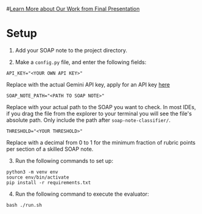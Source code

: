 #[Learn More about Our Work from Final Presentation](https://docs.google.com/presentation/d/1TJAnCQWxE7GSUdwKkUn1PVySPaXo7VWXIxCKxjiQwGc/edit) 

# Setup
1. Add your SOAP note to the project directory.

2. Make a ```config.py``` file, and enter the following fields:

```API_KEY="<YOUR OWN API KEY>"```

Replace <YOUR API KEY> with the actual Gemini API key, apply for an API key [here](https://aistudio.google.com/app/apikey?_gl=1*m17snc*_ga*MjEwNTM2MjEzNS4xNzMyMTIzNjc4*_ga_P1DBVKWT6V*MTczMzUwMDcyNy4yLjAuMTczMzUwMDcyNy42MC4wLjI4MzcwMzQw)

```SOAP_NOTE_PATH="<PATH TO SOAP NOTE>"```

Replace <PATH TO SOAP NOTE> with your actual path to the SOAP you want to check. 
In most IDEs, if you drag the file from the explorer to your terminal you will see the file's absolute path. Only include the path after ```soap-note-classifier/```.

```THRESHOLD="<YOUR THRESHOLD>"```

Replace <YOUR THRESHOLD> with a decimal from 0 to 1 for the minimum fraction of rubric points per section of a skilled SOAP note.

3. Run the following commands to set up:

```
python3 -m venv env
source env/bin/activate
pip install -r requirements.txt
```

4. Run the following command to execute the evaluator:

```
bash ./run.sh
```
